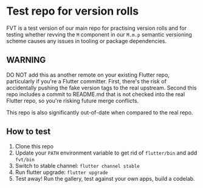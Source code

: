 # Test repo for version rolls

FVT is a test version of our main repo for practising version rolls and for
testing whether revving the `M` component in our `M.m.p` semantic versioning
scheme causes any issues in tooling or package dependencies.

## WARNING

DO NOT add this as another remote on your existing Flutter repo, particularly
if you're a Flutter committer. First, there's the risk of accidentally pushing
the fake version tags to the real upstream. Second this repo includes a
commit to README.md that is not checked into the real Flutter repo, so you're
risking future merge conflicts.

This repo is also significantly out-of-date when compared to the real repo.

## How to test

1. Clone this repo
2. Update your `PATH` environment variable to get rid of `flutter/bin` and add `fvt/bin`
3. Switch to stable channel: `flutter channel stable`
4. Run flutter upgrade: `flutter upgrade`
5. Test away! Run the gallery, test against your own apps, build a codelab.
